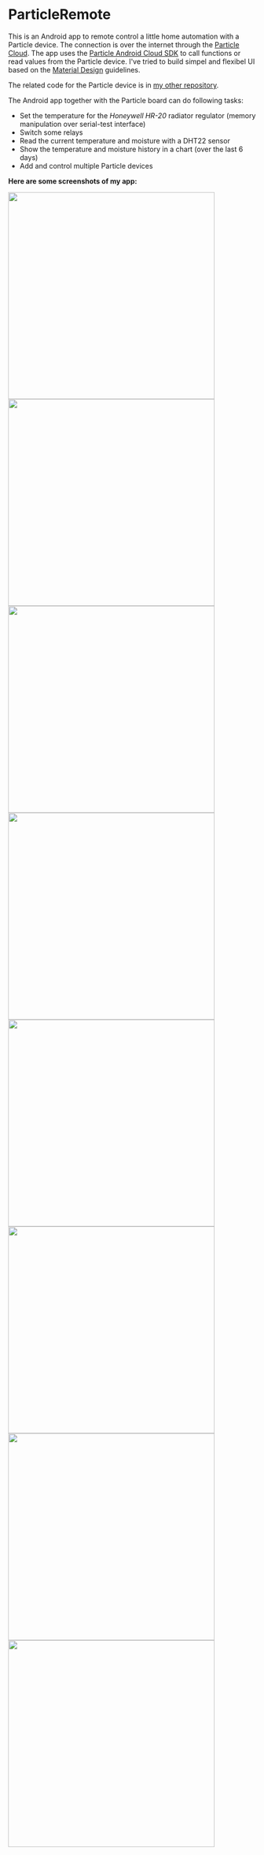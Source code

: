 # ParticleRemote
This is an Android app to remote control a little home automation with a Particle device. 
The connection is over the internet through the [Particle Cloud](https://www.particle.io/products/platform/particle-cloud).
The app uses the [Particle Android Cloud SDK](https://github.com/spark/spark-sdk-android) to call functions or read values from the Particle device.
I've tried to build simpel and flexibel UI based on the [Material Design](https://github.com/spark/spark-sdk-android) guidelines. 

The related code for the Particle device is in [my other repository](https://github.com/Feserich/Particle_Remote-PhotonCode).


The Android app together with the Particle board can do following tasks: 
* Set the temperature for the _Honeywell HR-20_ radiator regulator (memory manipulation over serial-test interface)
* Switch some relays 
* Read the current temperature and moisture with a DHT22 sensor
* Show the temperature and moisture history in a chart (over the last 6 days)
* Add and control multiple Particle devices 

**Here are some screenshots of my app:**

<img src="https://github.com/Feserich/ParticleRemote/blob/master/Screenshots/Screenshot_20170302-104507.png" width="420"/>
<img src="https://github.com/Feserich/ParticleRemote/blob/master/Screenshots/Screenshot_20170302-104538.png" width="420"/>
<img src="https://github.com/Feserich/ParticleRemote/blob/master/Screenshots/Screenshot_20170302-104619.png" width="420"/>
<img src="https://github.com/Feserich/ParticleRemote/blob/master/Screenshots/Screenshot_20170302-105009.png" width="420"/>
<img src="https://github.com/Feserich/ParticleRemote/blob/master/Screenshots/Screenshot_20170302-105009.png" width="420"/>
<img src="https://github.com/Feserich/ParticleRemote/blob/master/Screenshots/Screenshot_20170726-201533.png" width="420"/>
<img src="https://github.com/Feserich/ParticleRemote/blob/master/Screenshots/Screenshot_20170302-105228.png" width="420"/>
<img src="https://github.com/Feserich/ParticleRemote/blob/master/Screenshots/Screenshot_20170726-201738.png" width="420"/>





